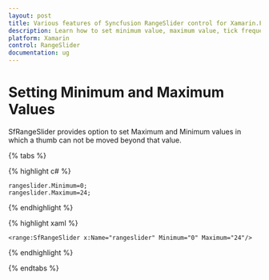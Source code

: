 ```yaml
---
layout: post
title: Various features of Syncfusion RangeSlider control for Xamarin.Forms
description: Learn how to set minimum value, maximum value, tick frequency, step frequency, enabling snaps to support and orientation for RangeSlider
platform: Xamarin
control: RangeSlider
documentation: ug
---
```


# Setting Minimum and Maximum Values

SfRangeSlider provides option to set Maximum and Minimum values in which a thumb can not be moved beyond that value.

{% tabs %}

{% highlight c# %}

	rangeslider.Minimum=0;
	rangeslider.Maximum=24;

{% endhighlight %}

{% highlight xaml %}

	<range:SfRangeSlider x:Name="rangeslider" Minimum="0" Maximum="24"/>
	
{% endhighlight %}

{% endtabs %}
